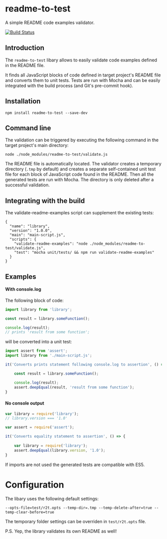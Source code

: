 # readme-to-test

A simple README code examples validator.

[![Build Status](https://snap-ci.com/aswitalski/readme-to-test/branch/master/build_image)](https://snap-ci.com/aswitalski/readme-to-test/branch/master)

## Introduction

The `readme-to-test` libary allows to easily validate code examples defined in the README file.

It finds all JavaScript blocks of code defined in target project's README file and converts them to unit tests.
Tests are run with Mocha and can be easily integrated with the build process (and Git's pre-commit hook).

## Installation

`npm install readme-to-test --save-dev`

## Command line 

The validation can be triggered by executing the following command in the target project's main directory:
```
node ./node_modules/readme-to-test/validate.js
```
The README file is automatically located. The validator creates a temporary directory (`.tmp` by default) and creates a separate self-contained unit test file for each block of JavaScript code found in the README. Then all the generated tests are run with Mocha. The directory is only deleted after a successful validation.

## Integrating with the build

The validate-readme-examples script can supplement the existing tests:

```
{
  "name": "library",
  "version": "1.0.0",
  "main": "main-script.js",
  "scripts": {
    "validate-readme-examples": "node ./node_modules/readme-to-test/validate.js",
    "test": "mocha unit/tests/ && npm run validate-readme-examples"
  }
}
```

## Examples

#### With console.log

The following block of code:

``` js
import library from 'library';

const result = library.someFunction();

console.log(result);
// prints 'result from some function';
```

will be converted into a unit test:

``` js
import assert from 'assert';
import library from './main-script.js';

it('Converts prints statement following console.log to assertion', () => {

    const result = library.someFunction();

    console.log(result);
    assert.deepEqual(result, 'result from some function');
}
```

#### No console output

``` js
var library = require('library');
// library.version === '1.0'
```

``` js
var assert = require('assert');

it('Converts equality statement to assertion', () => {
  
    var library = require('library');
    assert.deepEqual(library.version, '1.0');
}
```

If imports are not used the generated tests are compatible with ES5.

# Configuration

The libary uses the following default settings:
```
--opts-file=test/r2t.opts --temp-dir=.tmp --temp-delete-after=true --temp-clear-before=true
```

The temporary folder settings can be overriden in `test/r2t.opts` file. 

P.S. Yep, the library validates its own README as well!
